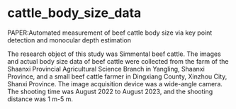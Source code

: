 # cattle_body_size_data
PAPER:Automated measurement of beef cattle body size via key point detection and monocular depth estimation


The research object of this study was Simmental beef cattle. The images and actual body size data of beef cattle were collected from the farm of the Shaanxi Provincial Agricultural Science Branch in Yangling, Shaanxi Province, and a small beef cattle farmer in Dingxiang County, Xinzhou City, Shanxi Province. The image acquisition device was a wide-angle camera. The shooting time was August 2022 to August 2023, and the shooting distance was 1 m-5 m.

